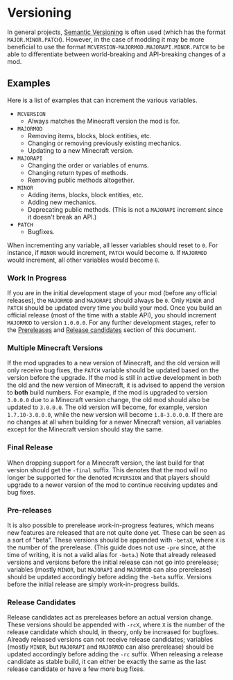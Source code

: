 Versioning
==========

In general projects, [Semantic Versioning][semver] is often used (which has the format `MAJOR.MINOR.PATCH`). However, in the case of modding it may be more beneficial to use the format `MCVERSION-MAJORMOD.MAJORAPI.MINOR.PATCH` to be able to differentiate between world-breaking and API-breaking changes of a mod.

Examples
--------

Here is a list of examples that can increment the various variables.

* `MCVERSION`
  * Always matches the Minecraft version the mod is for.
* `MAJORMOD`
  * Removing items, blocks, block entities, etc.
  * Changing or removing previously existing mechanics.
  * Updating to a new Minecraft version.
* `MAJORAPI`
  * Changing the order or variables of enums.
  * Changing return types of methods.
  * Removing public methods altogether.
* `MINOR`
  * Adding items, blocks, block entities, etc.
  * Adding new mechanics.
  * Deprecating public methods. (This is not a `MAJORAPI` increment since it doesn't break an API.)
* `PATCH`
  * Bugfixes.

When incrementing any variable, all lesser variables should reset to `0`. For instance, if `MINOR` would increment, `PATCH` would become `0`. If `MAJORMOD` would increment, all other variables would become `0`.

### Work In Progress

If you are in the initial development stage of your mod (before any official releases), the `MAJORMOD` and `MAJORAPI` should always be `0`. Only `MINOR` and `PATCH` should be updated every time you build your mod. Once you build an official release (most of the time with a stable API), you should increment `MAJORMOD` to version `1.0.0.0`. For any further development stages, refer to the [Prereleases][pre] and [Release candidates][rc] section of this document.

### Multiple Minecraft Versions

If the mod upgrades to a new version of Minecraft, and the old version will only receive bug fixes, the `PATCH` variable should be updated based on the version before the upgrade. If the mod is still in active development in both the old and the new version of Minecraft, it is advised to append the version to **both** build numbers. For example, if the mod is upgraded to version `3.0.0.0` due to a Minecraft version change, the old mod should also be updated to `3.0.0.0`. The old version will become, for example, version `1.7.10-3.0.0.0`, while the new version will become `1.8-3.0.0.0`. If there are no changes at all when building for a newer Minecraft version, all variables except for the Minecraft version should stay the same.

### Final Release

When dropping support for a Minecraft version, the last build for that version should get the `-final` suffix. This denotes that the mod will no longer be supported for the denoted `MCVERSION` and that players should upgrade to a newer version of the mod to continue receiving updates and bug fixes.

### Pre-releases

It is also possible to prerelease work-in-progress features, which means new features are released that are not quite done yet. These can be seen as a sort of "beta". These versions should be appended with `-betaX`, where `X` is the number of the prerelease. (This guide does not use `-pre` since, at the time of writing, it is not a valid alias for `-beta`.) Note that already released versions and versions before the initial release can not go into prerelease; variables (mostly `MINOR`, but `MAJORAPI` and `MAJORMOD` can also prerelease) should be updated accordingly before adding the `-beta` suffix. Versions before the initial release are simply work-in-progress builds.

### Release Candidates

Release candidates act as prereleases before an actual version change. These versions should be appended with `-rcX`, where `X` is the number of the release candidate which should, in theory, only be increased for bugfixes. Already released versions can not receive release candidates; variables (mostly `MINOR`, but `MAJORAPI` and `MAJORMOD` can also prerelease)  should be updated accordingly before adding the `-rc` suffix. When releasing a release candidate as stable build, it can either be exactly the same as the last release candidate or have a few more bug fixes.

[semver]: https://semver.org/
[pre]: #pre-releases
[rc]: #release-candidates

